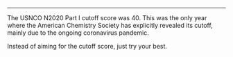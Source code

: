 ---
The USNCO N2020 Part I cutoff score was 40. This was the only year where the American Chemistry Society has explicitly revealed its cutoff, mainly due to the ongoing coronavirus pandemic. 

Instead of aiming for the cutoff score, just try your best.
